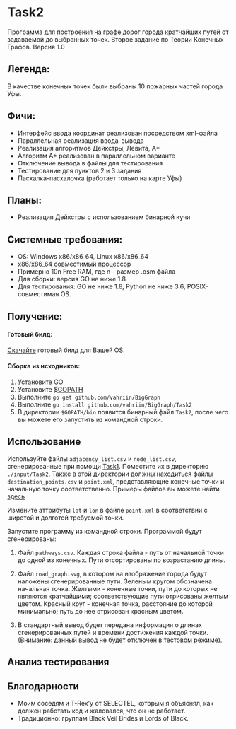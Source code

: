 # Task2

Программа для построения на графе дорог города кратчайших путей от задаваемой до выбранных точек. Второе задание по Теории Конечных Графов. Версия 1.0

## Легенда:

В качестве конечных точек были выбраны 10 пожарных частей города Уфы.

## Фичи:

* Интерфейс ввода координат реализован посредством xml-файла
* Параллельная реализация ввода-вывода
* Реализация алгоритмов Дейкстры, Левита, A*
* Алгоритм A* реализован в параллельном варианте
* Отключение вывода в файлы для тестирования
* Тестирование для пунктов 2 и 3 задания
* Пасхалка-пасхалочка (работает только на карте Уфы)

## Планы:

* Реализация Дейкстры с использованием бинарной кучи

## Системные требования:

* OS: Windows x86/x86_64, Linux x86/x86_64
* x86/x86_64 совместимый процессор
* Примерно 10n Free RAM, где n - размер .osm файла
* Для сборки: версия GO не ниже 1.8
* Для тестирования: GO не ниже 1.8, Python не ниже 3.6, POSIX-совместимая OS.

## Получение: 

#### Готовый билд: 

[Скачайте](https://drive.google.com/drive/folders/1f592j2D2QWnLc9NYC2LKQIhmo9BGqxw6?usp=sharing) готовый билд для Вашей OS. 

#### Сборка из исходников:

1. Установите [GO](https://golang.org/dl/)
1. Установите [$GOPATH](https://github.com/golang/go/wiki/SettingGOPATH)
1. Выполните ```go get github.com/vahriin/BigGraph```
1. Выполните ```go install github.com/vahriin/BigGraph/Task2```
1. В директории ```$GOPATH/bin``` появится бинарный файл ```Task2```, после чего вы можете его запустить из командной строки.

## Использование

Используйте файлы ```adjacency_list.csv``` и ```node_list.csv```, сгенерированные при помощи [Task1](https://github.com/vahriin/BigGraph/tree/master/Task1). Поместите их в директорию ```./input/Task2```. Также в этой директории должны находиться файлы ```destination_points.csv``` и ```point.xml```, представляющие конечные точки и начальную точку соответственно. Примеры файлов вы можете найти [здесь](https://drive.google.com/drive/folders/1etnIJyZGjnMhCC1LwSRabLVASWjRW_Hl?usp=sharing)

Измените аттрибуты ```lat``` и ```lon``` в файле ```point.xml``` в соответствии с широтой и долготой требуемой точки.

Запустите программу из командной строки. Программой будут сгенерированы:

1. Файл ```pathways.csv```. Каждая строка файла - путь от начальной точки до одной из конечных. Пути отсортированы по возрастанию длины.

2. Файл ```road_graph.svg```, в котором на изображение города будут наложены сгенерированные пути. Зеленым кругом обозначена начальная точка. Желтыми - конечные точки, пути до которых не являются кратчайшими; соответствующие пути отрисованы желтым цветом. Красный круг - конечная точка, расстояние до которой минимально; путь до нее отрисован красным цветом.

3. В стандартный вывод будет передана информация о длинах сгенерированных путей и времени достижения каждой точки. (Внимание: данный вывод не будет отключен в тестовом режиме).

## Анализ тестирования

## Благодарности
* Моим соседям и T-Rex'у от SELECTEL, которым я объяснял, как должен работать код и жаловался, что он не работает.
* Традиционно: группам Black Veil Brides и Lords of Black.
